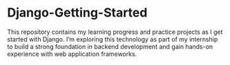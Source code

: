 # Django-Getting-Started
This repository contains my learning progress and practice projects as I get started with Django. I’m exploring this technology as part of my internship to build a strong foundation in backend development and gain hands-on experience with web application frameworks.
